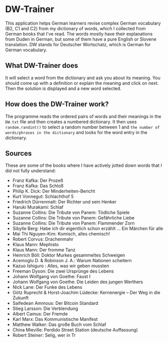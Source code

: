 # DW-Trainer
This application helps German learners revise complex German vocabulary (B2, C1 and C2) from my dictionary of words, which I collected from German books that I've read. The words mostly have their explanations from Duden in German, but some of them have a pure English or Slovene translation. DW stands for Deutscher Wortschatz, which is German for German vocabulary.

## What DW-Trainer does
It will select a word from the dictionary and ask you about its meaning. You should come up with a definition or explain the meaning and click on next. Then the solution is displayed and a new word selected.

## How does the DW-Trainer work?
The programme reads the ordered pairs of words and their meanings in the `DW.txt` file and then creates a numbered dictionary. It then uses `random.randint()` to select a random number between 1 and `the number of words/phrases in the dictionary` and looks for the word entry in the dictionary.

## Sources
These are some of the books where I have actively jotted down words that I did not fully understand:
* Franz Kafka: Der Prozeß
* Franz Kafka: Das Schloß
* Philip K. Dick: Der Minderheiten-Bericht
* Kurt Vonnegut: Schlachthof 5
* Friedrich Dürrenmatt: Der Richter und sein Henker
* Haruki Murakami: Schlaf
* Suzanne Collins: Die Tribute von Panem: Tödliche Spiele
* Suzanne Collins: Die Tribute von Panem: Gefährliche Liebe
* Suzanne Collins: Die Tribute von Panem: Flammender Zorn
* Sibylle Berg: Habe ich dir eigentlich schon erzählt … Ein Märchen für alle
* Mai Thi Nguyen-Kim: Komisch, alles chemisch! 
* Robert Corvus: Drachenmahr 
* Klaus Mann: Mephisto
* Klaus Mann: Der fromme Tanz
* Heinrich Böll: Doktor Murkes gesammeltes Schweigen
* Acemoglu D. & Robinson J. A.: Warum Nationen scheitern
* Kazuo Ishiguro : Alles, was wir geben mussten
* Freeman Dyson: Die zwei Ursprünge des Lebens
* Johann Wolfgang von Goethe: Faust I
* Johann Wolfgang von Goethe: Die Leiden des jungen Werthers
* Nick Lane: Der Funke des Lebens
* Götz Ruprecht & Horst-Joachim Lüdecke: Kernenergie – Der Weg in die Zukunft
* Saifedean Ammous: Der Bitcoin Standard
* Stieg Larsson: Die Verblendung
* Albert Camus: Der Fremde
* Karl Marx: Das Kommunistische Manifest
* Matthew Walker: Das große Buch vom Schlaf
* China Mieville: Perdido Street Station (deutsche Auffassung)
* Robert Steiner: Selig, wer in Tr
